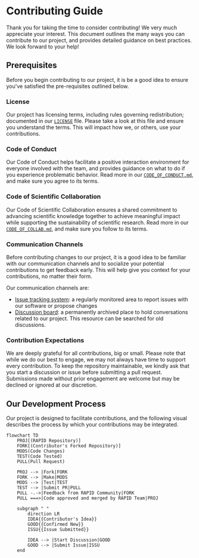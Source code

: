 # Contributing Guide

Thank you for taking the time to consider contributing! We very much appreciate
your interest. This document outlines the many ways you can contribute to our
project, and provides detailed guidance on best practices. We look forward to
your help!

## Prerequisites

Before you begin contributing to our project, it is be a good idea to ensure
you've satisfied the pre-requisites outlined below.

### License

Our project has licensing terms, including rules governing redistribution;
documented in our [`LICENSE`][URL_LICENS] file. Please take a look at this file
and ensure you understand the terms. This will impact how we, or others, use
your contributions.

### Code of Conduct

Our Code of Conduct helps facilitate a positive interaction environment for
everyone involved with the team, and provides guidance on what to do if you
experience problematic behavior. Read more in our
[`CODE_OF_CONDUCT.md`][URL_CONDUC], and make sure you agree to its terms.

### Code of Scientific Collaboration

Our Code of Scientific Collaboration ensures a shared commitment to advancing
scientific knowledge together to achieve meaningful impact while supporting the
sustainability of scientific research. Read more in our
[`CODE_OF_COLLAB.md`][URL_COLLAB], and make sure you follow to its terms.

### Communication Channels

Before contributing changes to our project, it is a good idea to be familiar
with our communication channels and to socialize your potential contributions
to get feedback early. This will help give you context for your contributions,
no matter their form.

Our communication channels are:

- [Issue tracking system][URL_ISSUES]: a regularly monitored area to report
   issues with our software or propose changes
- [Discussion board][URL_DISCUS]: a permanently archived place to hold
   conversations related to our project. This resource can be searched for old
   discussions.

### Contribution Expectations

We are deeply grateful for all contributions, big or small. Please note that
while we do our best to engage, we may not always have time to support every
contribution. To keep the repository maintainable, we kindly ask that you start
a discussion or issue before submitting a pull request. Submissions made
without prior engagement are welcome but may be declined or ignored at our
discretion.

## Our Development Process

Our project is designed to facilitate contributions, and the following visual
describes the process by which your contributions may be integrated.

```mermaid
flowchart TD
    PROJ[(RAPID Repository)]
    FORK[(Contributor's Forked Repository)]
    MODS(Code Changes)
    TEST(Code Tested)
    PULL(Pull Request)

    PROJ --> |Fork|FORK
    FORK --> |Make|MODS
    MODS --> |Test|TEST
    TEST --> |Submit PR|PULL
    PULL -.->|Feedback from RAPID Community|FORK
    PULL ===>|Code approved and merged by RAPID Team|PROJ

    subgraph " "
        direction LR
        IDEA{{Contributor's Idea}}
        GOOD{{Confirmed New}}
        ISSU{{Issue Submitted}}

        IDEA --> |Start Discussion|GOOD
        GOOD --> |Submit Issue|ISSU
    end
```

<!-- pyml disable-num-lines 20 line-length-->
[URL_LICENS]: https://github.com/c-h-david/rapid2/blob/main/LICENSE
[URL_CONDUC]: https://github.com/c-h-david/rapid2/blob/main/CODE_OF_CONDUCT.md
[URL_COLLAB]: https://github.com/c-h-david/rapid2/blob/main/CODE_OF_COLLAB.md
[URL_ISSUES]: https://github.com/c-h-david/rapid2/issues
[URL_DISCUS]: https://github.com/c-h-david/rapid2/discussions
